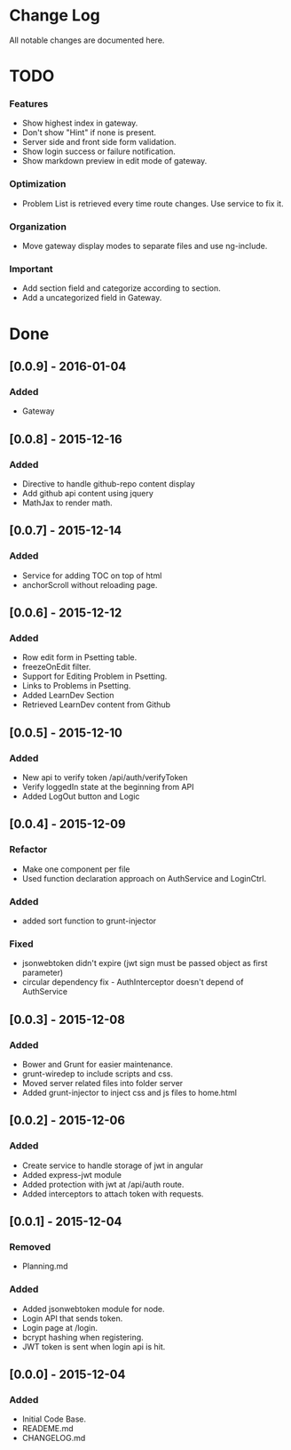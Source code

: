 # Change Log
All notable changes are documented here.

# TODO
### Features
- Show highest index in gateway.
- Don't show "Hint" if none is present.
- Server side and front side form validation.
- Show login success or failure notification.
- Show markdown preview in edit mode of gateway.
### Optimization
- Problem List is retrieved every time route changes. Use service to fix it.
### Organization
- Move gateway display modes to separate files and use ng-include.
### Important
- Add section field and categorize according to section.
- Add a uncategorized field in Gateway.

# Done

## [0.0.9] - 2016-01-04
### Added
- Gateway

## [0.0.8] - 2015-12-16
### Added
- Directive to handle github-repo content display
- Add github api content using jquery
- MathJax to render math.

## [0.0.7] - 2015-12-14
### Added
- Service for adding TOC on top of html
- anchorScroll without reloading page.

## [0.0.6] - 2015-12-12
### Added
- Row edit form in Psetting table.
- freezeOnEdit filter.
- Support for Editing Problem in Psetting.
- Links to Problems in Psetting.
- Added LearnDev Section
- Retrieved LearnDev content from Github

## [0.0.5] - 2015-12-10
### Added
- New api to verify token /api/auth/verifyToken
- Verify loggedIn state at the beginning from API
- Added LogOut button and Logic

## [0.0.4] - 2015-12-09
### Refactor
- Make one component per file
- Used function declaration approach on AuthService and LoginCtrl.
### Added
- added sort function to grunt-injector
### Fixed
- jsonwebtoken didn't expire (jwt sign must be passed object as first parameter)
- circular dependency fix - AuthInterceptor doesn't depend of AuthService

## [0.0.3] - 2015-12-08
### Added
- Bower and Grunt for easier maintenance.
- grunt-wiredep to include scripts and css.
- Moved server related files into folder server
- Added grunt-injector to inject css and js files to home.html

## [0.0.2] - 2015-12-06
### Added
- Create service to handle storage of jwt in angular
- Added express-jwt module
- Added protection with jwt at /api/auth route.
- Added interceptors to attach token with requests.

## [0.0.1] - 2015-12-04
### Removed
- Planning.md
### Added
- Added jsonwebtoken module for node.
- Login API that sends token.
- Login page at /login.
- bcrypt hashing when registering.
- JWT token is sent when login api is hit.

## [0.0.0] - 2015-12-04
### Added
- Initial Code Base.
- READEME.md
- CHANGELOG.md
